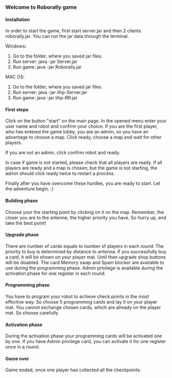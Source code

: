 ### Welcome to Roborally game

#### Installation
In order to start the game, first start server.jar and then 2 clients roborally.jar.
You can run the jar data through the terminal.

Windows:
1. Go to the folder, where you saved jar files.
2. Run server: java -jar Server.jar
3. Run game: java -jar Roborally.jar

MAC OS: 
1. Go to the folder, where you saved jar files.
2. Run server: java -jar iihp-Server.jar
3. Run game: java -jar iihp-RR.jar

#### First steps
Click on the button "start" on the main page. In the opened menu enter your user name and robot and confirm your choice.
If you are the first player, who has entered the game lobby, you are an admin, so you have an advantage to choose a map.
Click ready, choose a map and wait for other players.

If you are not an admin, click confirm robot and ready.

In case if game is not started, please check that all players are ready.
If all players are ready and a map is chosen, but the game is not starting, the admin should click ready twice to restart a process.

Finally after you have overcome these hurdles, you are ready to start. Let the adventure begin. :) 

#### Building phase
Choose your the starting point by clicking on it on the map. 
Remember, the closer you are to the antenne, the higher priority you have. So hurry up, and take the best point!

#### Upgrade phase
There are number of cards equals to number of players in each round. The priority to buy is determined by distance to antenna.
If you successfully buy a card, it will be shown on your player mat. Until then upgrade shop buttons will be disabled.
The card Memory swap and Spam blocker are available to use during the programming phase. Admin privilege is available during the activation phase
for one register in each round.

#### Programming phase
You have to program your robot to achieve check points in the most effective way.
So choose 5 programming cards and lay it on your player mat. You cannot exchange chosen cards, which are already on the player mat.
So choose carefully.

#### Activation phase
During the activation phase your programming cards will be activated one by one. If you have Admin privilege card,
you can activate it for one register once in a round.

#### Game over
Game ended, once one player has collected all the checkpoints.